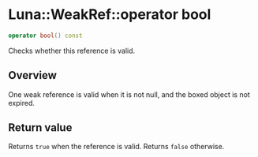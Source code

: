 # Luna::WeakRef::operator bool

```c++
operator bool() const
```

Checks whether this reference is valid. 

## Overview
One weak reference is valid when it is not null, and the boxed object is not expired. 

## Return value
Returns `true` when the reference is valid. Returns `false` otherwise. 

